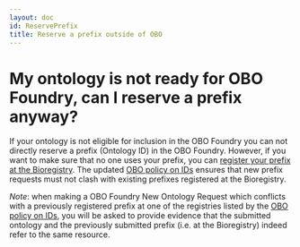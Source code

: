 ```yaml
---
layout: doc
id: ReservePrefix
title: Reserve a prefix outside of OBO
---
```


# My ontology is not ready for OBO Foundry, can I reserve a prefix anyway?

If your ontology is not eligible for inclusion in the OBO Foundry you can not directly reserve a prefix (Ontology ID) in the OBO Foundry.
However, if you want to make sure that no one uses your prefix, you can [register your prefix at the Bioregistry](https://github.com/biopragmatics/bioregistry/issues/new/choose).
The updated [OBO policy on IDs](https://obofoundry.org/id-policy) ensures that new prefix requests must not clash with existing prefixes registered at the Bioregistry.

_Note_: when making a OBO Foundry New Ontology Request which conflicts with a previously registered prefix at one of the registries listed by the [OBO policy on IDs](https://obofoundry.org/id-policy), you will be asked to provide evidence that the submitted ontology and the previously submitted prefix (i.e. at the Bioregistry) indeed refer to the same resource.
